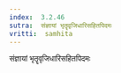 ```yaml
---
index:  3.2.46
sutra:  संज्ञायां भृतॄवृजिधारिसहितपिदमः
vritti:  samhita 
---
```


संज्ञायां भृतॄवृजिधारिसहितपिदमः

